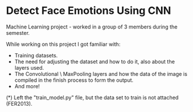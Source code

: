# Detect Face Emotions Using CNN
Machine Learning project - worked in a group of 3 members during the semester. 
 
While working on this project I got familiar with:
- Training datasets.
- The need for adjusting the dataset and how to do it, also about the layers used.
- The Convolutional \ MaxPooling layers and how the data of the image is compiled in the finish process to form the output.
- And more!

(*) Left the "train_model.py" file, but the data set to train is not attached (FER2013).
